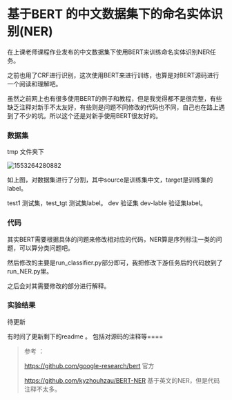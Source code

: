 # 基于BERT 的中文数据集下的命名实体识别(NER)



在上课老师课程作业发布的中文数据集下使用BERT来训练命名实体识别NER任务。

之前也用了CRF进行识别，这次使用BERT来进行训练，也算是对BERT源码进行一个阅读和理解吧。

虽然之前网上也有很多使用BERT的例子和教程，但是我觉得都不是很完整，有些缺乏注释对新手不太友好，有些则是问题不同修改的代码也不同，自己也在路上遇到了不少的坑。所以这个还是对新手使用BERT很友好的。

### 数据集

tmp 文件夹下

![1553264280882](https://github.com/xuanzebi/BERT-NER/blob/master/images/1553264280882.png)

如上图，对数据集进行了分割，其中source是训练集中文，target是训练集的label。

test1 测试集，test_tgt 测试集label。     dev 验证集   dev-lable 验证集label。

### 代码

其实BERT需要根据具体的问题来修改相对应的代码，NER算是序列标注一类的问题，可以算分类问题吧。

然后修改的主要是run_classifier.py部分即可，我把修改下游任务后的代码放到了run_NER.py里。

之后会对其需要修改的部分进行解释。



### 实验结果

待更新





有时间了更新剩下的readme 。 包括对源码的注释等====





> 参考 ：
>
> https://github.com/google-research/bert   官方
>
> https://github.com/kyzhouhzau/BERT-NER  基于英文的NER，但是代码注释不太多。